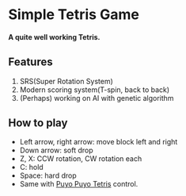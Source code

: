 # Simple Tetris Game

#### A quite well working Tetris.

## Features
   1. SRS(Super Rotation System)
   2. Modern scoring system(T-spin, back to back)
   3. (Perhaps) working on AI with genetic algorithm

## How to play
   - Left arrow, right arrow: move block left and right
   - Down arrow: soft drop
   - Z, X: CCW rotation, CW rotation each
   - C: hold
   - Space: hard drop
   - Same with [Puyo Puyo Tetris](https://store.steampowered.com/app/546050/Puyo_PuyoTetris/) control.
